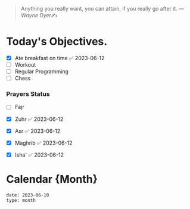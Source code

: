 
> Anything you really want, you can attain, if you really go after it.
> &mdash; <cite>Wayne Dyer</cite>✍️


# Today's Objectives.
- [x] Ate breakfast on time ✅ 2023-06-12
- [ ] Workout
- [ ] Regular Programming
- [ ] Chess

### Prayers Status
- [ ] Fajr
- [x] Zuhr ✅ 2023-06-12
- [x] Asr ✅ 2023-06-12
- [x] Maghrib ✅ 2023-06-12
- [x] Isha' ✅ 2023-06-12


# Calendar {Month}
```gEvent
date: 2023-06-10
type: month
```
